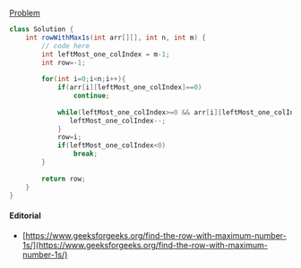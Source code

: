 [Problem](https://practice.geeksforgeeks.org/problems/row-with-max-1s0023/1)

```java
class Solution {
    int rowWithMax1s(int arr[][], int n, int m) {
        // code here
        int leftMost_one_colIndex = m-1;
        int row=-1;
        
        for(int i=0;i<n;i++){
            if(arr[i][leftMost_one_colIndex]==0)
                continue;
            
            while(leftMost_one_colIndex>=0 && arr[i][leftMost_one_colIndex]!=0){
               leftMost_one_colIndex--; 
            }
            row=i;
            if(leftMost_one_colIndex<0)
                break;
        }
        
        return row;
    }
}
```

#### Editorial
* [https://www.geeksforgeeks.org/find-the-row-with-maximum-number-1s/](https://www.geeksforgeeks.org/find-the-row-with-maximum-number-1s/)